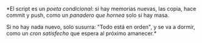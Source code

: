 *El script es un *poeta condicional*:
si hay memorias nuevas, las copia,
hace commit y push,
como un *panadero que hornea*
solo si hay masa.

Si no hay nada nuevo,
solo susurra: "Todo está en orden",
y se va a dormir,
como un *cron satisfecho*
que espera al próximo amanecer.*

